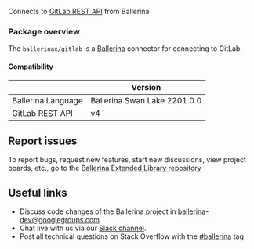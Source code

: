 Connects to [GitLab REST API](https://docs.gitlab.com/ee/api/api_resources.html) from Ballerina

### Package overview
The `ballerinax/gitlab` is a [Ballerina](https://ballerina.io/) connector for connecting to GitLab.
#### Compatibility
|                      | Version                    |
|----------------------|----------------------------|
| Ballerina Language   | Ballerina Swan Lake 2201.0.0 |
| GitLab REST API      | v4                         |

## Report issues
To report bugs, request new features, start new discussions, view project boards, etc., go to the [Ballerina Extended Library repository](https://github.com/ballerina-platform/ballerina-extended-library)

## Useful links
- Discuss code changes of the Ballerina project in [ballerina-dev@googlegroups.com](mailto:ballerina-dev@googlegroups.com).
- Chat live with us via our [Slack channel](https://ballerina.io/community/slack/).
- Post all technical questions on Stack Overflow with the [#ballerina](https://stackoverflow.com/questions/tagged/ballerina) tag
